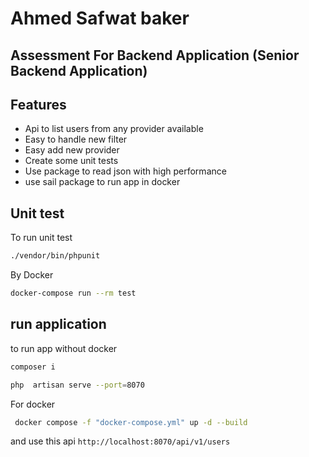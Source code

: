# Ahmed Safwat baker
## Assessment For Backend Application (Senior Backend Application)


## Features

- Api to list users from any provider available 
- Easy to handle new filter 
- Easy add new provider 
- Create some unit tests 
- Use package to read json with high performance 
- use sail package to run app in docker



## Unit test

To run unit test  

```bash
./vendor/bin/phpunit
```

By Docker

```bash
docker-compose run --rm test
```

## run application

to  run app without docker 

```sh
composer i
```

```sh
php  artisan serve --port=8070
```

For docker

```sh
 docker compose -f "docker-compose.yml" up -d --build 
```
and use this api 
`http://localhost:8070/api/v1/users`

